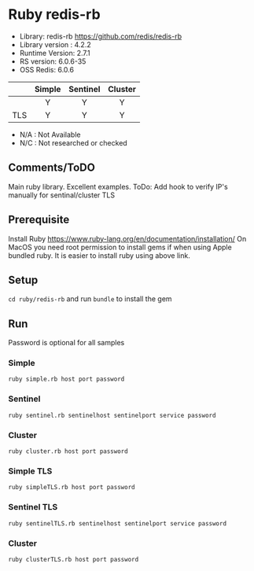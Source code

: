  # Ruby redis-rb
* Library: redis-rb https://github.com/redis/redis-rb
* Library version : 4.2.2
* Runtime Version: 2.7.1
* RS version: 6.0.6-35
* OSS Redis: 6.0.6

|     | Simple | Sentinel| Cluster|
|:--- |:---:   |:---:    |:---:   |
|     | Y      | Y       | Y      |
| TLS | Y      | Y       | Y      | 

* N/A : Not Available
* N/C : Not researched or checked
## Comments/ToDO
Main ruby library. Excellent examples.
ToDo: Add hook to verify IP's manually for sentinal/cluster TLS 

## Prerequisite
Install Ruby https://www.ruby-lang.org/en/documentation/installation/
On MacOS you need root permission to install gems if when using Apple bundled ruby. It is easier to install ruby using above link.

## Setup
`cd ruby/redis-rb` and run `bundle` to install the gem
## Run
Password is optional for all samples

### Simple
`ruby simple.rb host port password`

### Sentinel 
`ruby sentinel.rb sentinelhost sentinelport service password`

### Cluster
`ruby cluster.rb host port password`

### Simple TLS
`ruby simpleTLS.rb host port password`

### Sentinel TLS
`ruby sentinelTLS.rb sentinelhost sentinelport service password`

### Cluster
`ruby clusterTLS.rb host port password`

